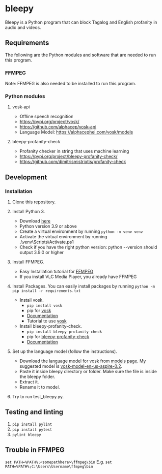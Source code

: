 # bleepy
Bleepy is a Python program that can block Tagalog and English profanity in audio and videos.

## Requirements
The following are the Python modules and software that are needed to run this program.

### FFMPEG
Note: FFMPEG is also needed to be installed to run this program.

### Python modules
1. vosk-api
   - Offline speech recognition
   - https://pypi.org/project/vosk/
   - https://github.com/alphacep/vosk-api
   - Language Model: https://alphacephei.com/vosk/models

2. bleepy-profanity-check
   - Profanity checker in string that uses machine learning
   - https://pypi.org/project/bleepy-profanity-check/
   - https://github.com/dimitrismistriotis/profanity-check

## Development

### Installation

1. Clone this repository.
2. Install Python 3.
   - Download [here](https://www.python.org/downloads/)
   - Python version 3.9 or above
   - Create a virtual environment by running `python -m venv venv`
   - Activate the virtual environment by running .\venv\Scripts\Activate.ps1
   - Check if you have the right python version: python --version should output 3.9.0 or higher

3. Install FFMPEG.
   - Easy Installation tutorial for [FFMPEG](https://www.wikihow.com/Install-FFmpeg-on-Windows)
   - If you install VLC Media Player, you already have FFMPEG

4. Install Packages. You can easily install packages by running `python -m pip install -r requirements.txt`
   - Install vosk.
      - `pip install vosk`
      - pip for [vosk](https://pypi.org/project/vosk/)
      - [Documentation](https://github.com/alphacep/vosk-api)
      - Tutorial to use [vosk](https://www.youtube.com/watch?v=Itic1lFc4Gg)
   - Install bleepy-profanity-check.
      - `pip install bleepy-profanity-check`
      - pip for [bleepy-profanity-check](https://pypi.org/project/bleepy-profanity-check/)
      - [Documentation](https://github.com/reyniel26/bleepy-profanity-check)

5. Set up the language model (follow the instructions).
   - Download the language model for vosk from [models page](https://alphacephei.com/vosk/models). My suggested model is [vosk-model-en-us-aspire-0.2](https://alphacephei.com/vosk/models/vosk-model-en-us-aspire-0.2.zip).
   - Paste it inside bleepy directory or folder. Make sure the file is inside the bleepy folder.
   - Extract it.
   - Rename it to model.
6. Try to run test_bleepy.py.

## Testing and linting

1. `pip install pylint`
2. `pip install pytest`
3. `pylint bleepy`

## Trouble in FFMPEG

`set PATH=%PATH%;<somepathhere>\ffmpeg\bin`
E.g. `set PATH=%PATH%;C:\Users\Username\ffmpeg\bin`